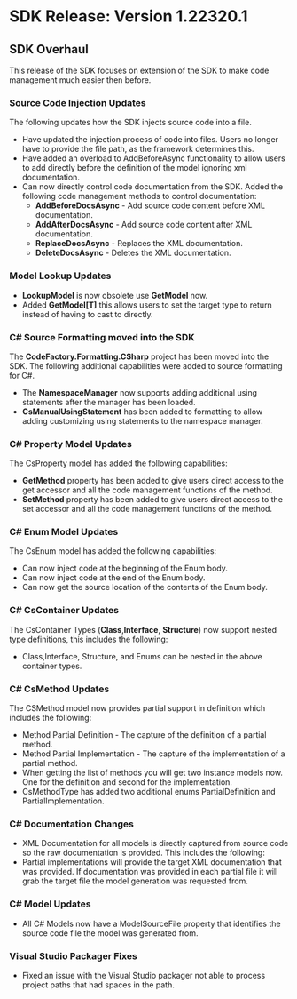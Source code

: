 # SDK Release: Version 1.22320.1

## SDK Overhaul
This release of the SDK focuses on extension of the SDK to make code management much easier then before.

### Source Code Injection Updates
The following updates how the SDK injects source code into a file. 
- Have updated the injection process of code into files. Users no longer have to provide the file path, as the framework determines this.
- Have added an overload to AddBeforeAsync functionality to allow users to add directly before the definition of the model ignoring xml documentation.
- Can now directly control code documentation from the SDK. Added the following code management methods to control documentation:
  - **AddBeforeDocsAsync** - Add source code content before XML documentation.
  - **AddAfterDocsAsync** - Add source code content after XML documentation.
  - **ReplaceDocsAsync** - Replaces the XML documentation.
  - **DeleteDocsAsync** - Deletes the XML documentation.

### Model Lookup Updates
- **LookupModel** is now obsolete use **GetModel** now.
- Added **GetModel[T]** this allows users to set the target type to return instead of having to cast to directly.

### C# Source Formatting moved into the SDK
The **CodeFactory.Formatting.CSharp** project has been moved into the SDK. The following additional capabilities were added to source formatting for C#.
- The **NamespaceManager** now supports adding additional using statements after the manager has been loaded.
- **CsManualUsingStatement** has been added to formatting to allow adding customizing using statements to the namespace manager.

### C# Property Model Updates
The CsProperty model has added the following capabilities:
- **GetMethod** property has been added to give users direct access to the get accessor and all the code management functions of the method.
- **SetMethod** property has been added to give users direct access to the set accessor and all the code management functions of the method.

### C# Enum Model Updates
The CsEnum model has added the following capabilities:
- Can now inject code at the beginning of the Enum body.
- Can now inject code at the end of the Enum body.
- Can now get the source location of the contents of the Enum body.

### C# CsContainer Updates
The CsContainer Types (**Class**,**Interface**, **Structure**) now support nested type definitions, this includes the following:
- Class,Interface, Structure, and Enums can be nested in the above container types.

### C# CsMethod Updates
The CSMethod model now provides partial support in definition which includes the following:
- Method Partial Definition - The capture of the definition of a partial method.
- Method Partial Implementation - The capture of the implementation of a partial method.
- When getting the list of methods you will get two instance models now. One for the definition and second for the implementation. 
- CsMethodType has added two additional enums PartialDefinition and PartialImplementation.

### C# Documentation Changes
- XML Documentation for all models is directly captured from source code so the raw documentation is provided. This includes the following:
- Partial implementations will provide the target XML documentation that was provided. 
	If documentation was provided in each partial file it will grab the target file the model generation was requested from.

### C# Model Updates
- All C# Models now have a ModelSourceFile property that identifies the source code file the model was generated from.

### Visual Studio Packager Fixes
- Fixed an issue with the Visual Studio packager not able to process project paths that had spaces in the path. 
